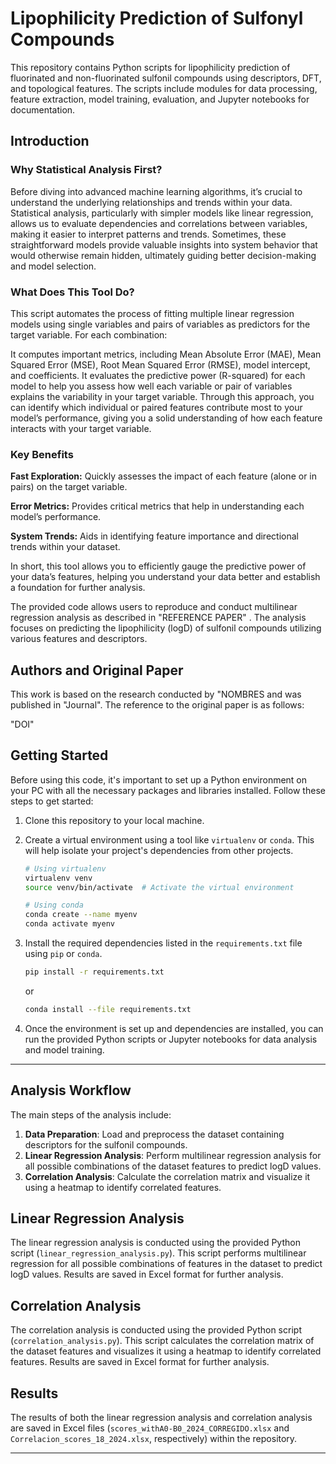 # Lipophilicity Prediction of Sulfonyl Compounds

This repository contains Python scripts for lipophilicity prediction of fluorinated and non-fluorinated sulfonil compounds using descriptors, DFT, and topological features. The scripts include modules for data processing, feature extraction, model training, evaluation, and Jupyter notebooks for documentation.

## Introduction

### Why Statistical Analysis First?
Before diving into advanced machine learning algorithms, it’s crucial to understand the underlying relationships and trends within your data. Statistical analysis, particularly with simpler models like linear regression, allows us to evaluate dependencies and correlations between variables, making it easier to interpret patterns and trends. Sometimes, these straightforward models provide valuable insights into system behavior that would otherwise remain hidden, ultimately guiding better decision-making and model selection.

### What Does This Tool Do?
This script automates the process of fitting multiple linear regression models using single variables and pairs of variables as predictors for the target variable. For each combination:

It computes important metrics, including Mean Absolute Error (MAE), Mean Squared Error (MSE), Root Mean Squared Error (RMSE), model intercept, and coefficients.
It evaluates the predictive power (R-squared) for each model to help you assess how well each variable or pair of variables explains the variability in your target variable.
Through this approach, you can identify which individual or paired features contribute most to your model’s performance, giving you a solid understanding of how each feature interacts with your target variable.

### Key Benefits
**Fast Exploration:** Quickly assesses the impact of each feature (alone or in pairs) on the target variable.  

**Error Metrics:** Provides critical metrics that help in understanding each model’s performance.  

**System Trends:** Aids in identifying feature importance and directional trends within your dataset.  

In short, this tool allows you to efficiently gauge the predictive power of your data’s features, helping you understand your data better and establish a foundation for further analysis.

The provided code allows users to reproduce and conduct multilinear regression analysis as described in "REFERENCE PAPER" . The analysis focuses on predicting the lipophilicity (logD) of sulfonil compounds utilizing various features and descriptors.

## Authors and Original Paper

This work is based on the research conducted by "NOMBRES and was published in "Journal". The reference to the original paper is as follows:

"DOI"

## Getting Started

Before using this code, it's important to set up a Python environment on your PC with all the necessary packages and libraries installed. Follow these steps to get started:

1. Clone this repository to your local machine.
2. Create a virtual environment using a tool like `virtualenv` or `conda`. This will help isolate your project's dependencies from other projects.

    ```bash
    # Using virtualenv
    virtualenv venv
    source venv/bin/activate  # Activate the virtual environment
    
    # Using conda
    conda create --name myenv
    conda activate myenv
    ```

3. Install the required dependencies listed in the `requirements.txt` file using `pip` or `conda`.

    ```bash
    pip install -r requirements.txt
    ```

   or

    ```bash
    conda install --file requirements.txt
    ```

4. Once the environment is set up and dependencies are installed, you can run the provided Python scripts or Jupyter notebooks for data analysis and model training.

---


## Analysis Workflow

The main steps of the analysis include:

1. **Data Preparation**: Load and preprocess the dataset containing descriptors for the sulfonil compounds.
2. **Linear Regression Analysis**: Perform multilinear regression analysis for all possible combinations of the dataset features to predict logD values.
3. **Correlation Analysis**: Calculate the correlation matrix and visualize it using a heatmap to identify correlated features.

## Linear Regression Analysis

The linear regression analysis is conducted using the provided Python script (`linear_regression_analysis.py`). This script performs multilinear regression for all possible combinations of features in the dataset to predict logD values. Results are saved in Excel format for further analysis.

## Correlation Analysis

The correlation analysis is conducted using the provided Python script (`correlation_analysis.py`). This script calculates the correlation matrix of the dataset features and visualizes it using a heatmap to identify correlated features. Results are saved in Excel format for further analysis.

## Results

The results of both the linear regression analysis and correlation analysis are saved in Excel files (`scores_withA0-B0_2024_CORREGIDO.xlsx` and `Correlacion_scores_18_2024.xlsx`, respectively) within the repository.

---
